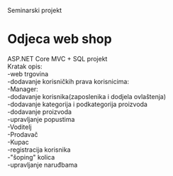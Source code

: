 Seminarski projekt
# Odjeca web shop
ASP.NET Core MVC + SQL projekt</br>
Kratak opis:</br>
-web trgovina </br>
-dodavanje korisničkih prava korisnicima:</br>
  -Manager:</br>
    -dodavanje korisnika(zaposlenika i dodjela ovlaštenja)</br>
    -dodavanje kategorija i podkategorija proizvoda</br>
    -dodavanje proizvoda</br>
    -upravljanje popustima</br>
  -Voditelj</br>
  -Prodavač</br>
  -Kupac</br>
-registracija korisnika</br>
-"šoping" kolica</br>
-upravljanje naruđbama</br>
